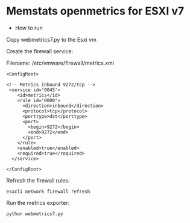 # Memstats openmetrics for ESXI v7

- How to run

Copy webmetrics7.py to the Esxi vm

Create the firewall service:

Filename: /etc/vmware/firewall/metrics.xml

```
<ConfigRoot>

<!-- Metrics inbound 9272/tcp -->
 <service id='0045'>                                               
    <id>metrics</id>                                                         
    <rule id='0000'>                   
      <direction>inbound</direction> 
      <protocol>tcp</protocol>         
      <porttype>dst</porttype>       
      <port>                                                        
        <begin>9272</begin>                                              
        <end>9272</end>              
      </port>                         
    </rule>                            
    <enabled>true</enabled>         
    <required>true</required>                                      
  </service>     

</ConfigRoot>

```

Refresh the firewall rules:

```
esxcli network firewall refresh

```

Run the metrics exporter:

```
python webmetrics7.py
```
